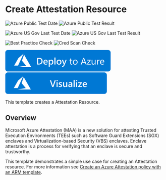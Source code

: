# Create Attestation Resource

![Azure Public Test Date](https://azurequickstartsservice.blob.core.windows.net/badges/101-attestation-create-resource/PublicLastTestDate.svg)
![Azure Public Test Result](https://azurequickstartsservice.blob.core.windows.net/badges/101-attestation-create-resource/PublicDeployment.svg)

![Azure US Gov Last Test Date](https://azurequickstartsservice.blob.core.windows.net/badges/101-attestation-create-resource/FairfaxLastTestDate.svg)
![Azure US Gov Last Test Result](https://azurequickstartsservice.blob.core.windows.net/badges/101-attestation-create-resource/FairfaxDeployment.svg)

![Best Practice Check](https://azurequickstartsservice.blob.core.windows.net/badges/101-attestation-create-resource/BestPracticeResult.svg)
![Cred Scan Check](https://azurequickstartsservice.blob.core.windows.net/badges/101-attestation-create-resource/CredScanResult.svg)

[![Deploy To Azure](https://raw.githubusercontent.com/Azure/azure-quickstart-templates/master/1-CONTRIBUTION-GUIDE/images/deploytoazure.svg?sanitize=true)](https://portal.azure.com/#create/Microsoft.Template/uri/https%3A%2F%2Fraw.githubusercontent.com%2FAzure%2Fazure-quickstart-templates%2Fmaster%2F101-attestation-create-resource%2Fazuredeploy.json)  [![Visualize](https://raw.githubusercontent.com/Azure/azure-quickstart-templates/master/1-CONTRIBUTION-GUIDE/images/visualizebutton.svg?sanitize=true)](http://armviz.io/#/?load=https%3A%2F%2Fraw.githubusercontent.com%2FAzure%2Fazure-quickstart-templates%2Fmaster%2F101-attestation-create-resource%2Fazuredeploy.json)

This template creates a Attestation Resource.

## Overview 

Microsoft Azure Attestation (MAA) is a new solution for attesting Trusted Execution Environments (TEEs) such as Software Guard Extensions (SGX) enclaves and Virtualization-based Security (VBS) enclaves. Enclave attestation is a process for verifying that an enclave is secure and trustworthy.

This template demonstrates a simple use case for creating an Attestation resource.  For more information see [Create an Azure Attestation policy with an ARM template](/azure/attestation/quickstart-template).
